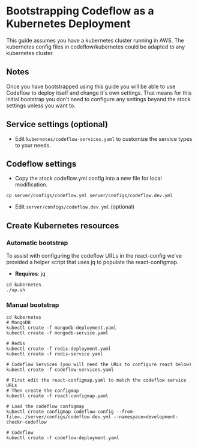 # Bootstrapping Codeflow as a Kubernetes Deployment
This guide assumes you have a kubernetes cluster running in AWS.  The kubernetes config files in codeflow/kubernetes could be adapted to any kubernetes cluster.

## Notes
Once you have bootstrapped using this guide you will be able to use Codeflow to deploy itself and change it's own settings.  That means for this initial bootstrap you don't need to configure any settings beyond the stock settings unless you want to.

## Service settings (optional) 
* Edit `kubernetes/codeflow-services.yaml` to customize the service types to your needs.

## Codeflow settings
* Copy the stock codeflow.yml config into a new file for local modification.
```
cp server/configs/codeflow.yml server/configs/codeflow.dev.yml
```
* Edit `server/configs/codeflow.dev.yml` (optional)

## Create Kubernetes resources

### Automatic bootstrap
To assist with configuring the codeflow URLs in the react-config we've provided a helper script that uses jq to populate the react-configmap.
* __Requires__: jq
```
cd kubernetes
./up.sh
```

### Manual bootstrap
```
cd kubernetes
# MongoDB
kubectl create -f mongodb-deployment.yaml
kubectl create -f mongodb-service.yaml

# Redis
kubectl create -f redis-deployment.yaml
kubectl create -f redis-service.yaml

# Codeflow Services (you will need the URLs to configure react below)
kubectl create -f codeflow-services.yaml

# First edit the react-configmap.yaml to match the codeflow service URLs
# Then create the configmap
kubectl create -f react-configmap.yaml

# Load the codeflow configmap
kubectl create configmap codeflow-config --from-file=../server/configs/codeflow.dev.yml --namespace=development-checkr-codeflow

# Codeflow
kubectl create -f codeflow-deployment.yaml
```